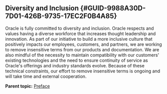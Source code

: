 ## Diversity and Inclusion {#GUID-9988A30D-7D01-426B-9735-17EC2F0B4A85}

Oracle is fully committed to diversity and inclusion. Oracle respects and values having a diverse workforce that increases thought leadership and innovation. As part of our initiative to build a more inclusive culture that positively impacts our employees, customers, and partners, we are working to remove insensitive terms from our products and documentation. We are also mindful of the necessity to maintain compatibility with our customers' existing technologies and the need to ensure continuity of service as Oracle's offerings and industry standards evolve. Because of these technical constraints, our effort to remove insensitive terms is ongoing and will take time and external cooperation.

**Parent topic:** [Preface](preface.md)
